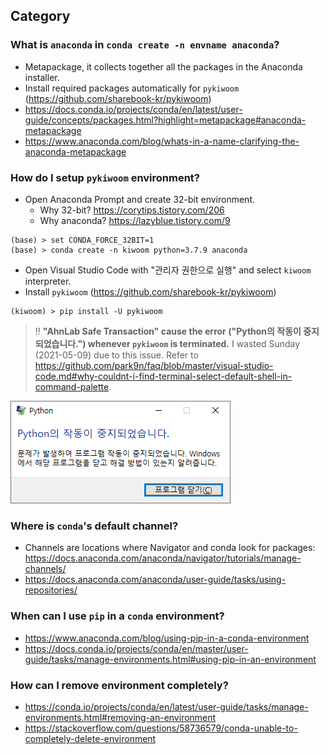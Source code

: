 ## Category

### What is `anaconda` in `conda create -n envname anaconda`?
- Metapackage, it collects together all the packages in the Anaconda installer.
- Install required packages automatically for `pykiwoom` (https://github.com/sharebook-kr/pykiwoom)
- https://docs.conda.io/projects/conda/en/latest/user-guide/concepts/packages.html?highlight=metapackage#anaconda-metapackage
- https://www.anaconda.com/blog/whats-in-a-name-clarifying-the-anaconda-metapackage

### How do I setup `pykiwoom` environment?
- Open Anaconda Prompt and create 32-bit environment.
  - Why 32-bit? https://corytips.tistory.com/206
  - Why anaconda? https://lazyblue.tistory.com/9
```
(base) > set CONDA_FORCE_32BIT=1
(base) > conda create -n kiwoom python=3.7.9 anaconda
```
- Open Visual Studio Code with "관리자 권한으로 실행" and select `kiwoom` interpreter.
- Install `pykiwoom` (https://github.com/sharebook-kr/pykiwoom)
```
(kiwoom) > pip install -U pykiwoom
```
> :bangbang: **"AhnLab Safe Transaction" cause the error ("Python의 작동이 중지되었습니다.") whenever `pykiwoom` is terminated.** I wasted Sunday (2021-05-09) due to this issue. Refer to https://github.com/park9n/faq/blob/master/visual-studio-code.md#why-couldnt-i-find-terminal-select-default-shell-in-command-palette.

![Python의 작동이 중지되었습니다.](https://github.com/park9n/faq/blob/master/images/python.png)

### Where is `conda`'s default channel?
- Channels are locations where Navigator and conda look for packages: https://docs.anaconda.com/anaconda/navigator/tutorials/manage-channels/
- https://docs.anaconda.com/anaconda/user-guide/tasks/using-repositories/

### When can I use `pip` in a `conda` environment?
- https://www.anaconda.com/blog/using-pip-in-a-conda-environment
- https://docs.conda.io/projects/conda/en/master/user-guide/tasks/manage-environments.html#using-pip-in-an-environment

### How can I remove environment completely?
- https://conda.io/projects/conda/en/latest/user-guide/tasks/manage-environments.html#removing-an-environment
- https://stackoverflow.com/questions/58736579/conda-unable-to-completely-delete-environment
